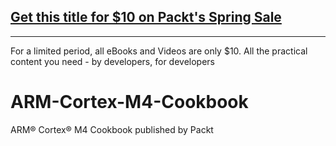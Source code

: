 ## [Get this title for $10 on Packt's Spring Sale](https://www.packt.com/B00001?utm_source=github&utm_medium=packt-github-repo&utm_campaign=spring_10_dollar_2022)
-----
For a limited period, all eBooks and Videos are only $10. All the practical content you need \- by developers, for developers

# ARM-Cortex-M4-Cookbook
ARM® Cortex® M4 Cookbook published by Packt

